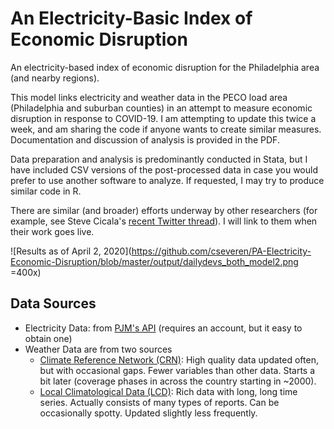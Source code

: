 # An Electricity-Basic Index of Economic Disruption
An electricity-based index of economic disruption for the Philadelphia area (and nearby regions).

This model links electricity and weather data in the PECO load area (Philadelphia and suburban counties) in an attempt to measure economic disruption in response to COVID-19. I am attempting to update this twice a week, and am sharing the code if anyone wants to create similar measures. Documentation and discussion of analysis is provided in the PDF.

Data preparation and analysis is predominantly conducted in Stata, but I have included CSV versions of the post-processed data in case you would prefer to use another software to analyze. If requested, I may try to produce similar code in R. 

There are similar (and broader) efforts underway by other researchers (for example, see Steve Cicala's [recent Twitter thread](https://twitter.com/SteveCicala/status/1240273368110202880)). I will link to them when their work goes live.

![Results as of April 2, 2020](https://github.com/cseveren/PA-Electricity-Economic-Disruption/blob/master/output/dailydevs_both_model2.png =400x)

## Data Sources
* Electricity Data: from [PJM's API](https://www.pjm.com/markets-and-operations/etools/data-miner-2.aspx) (requires an account, but it easy to obtain one)
* Weather Data are from two sources 
  * [Climate Reference Network (CRN)](https://www.ncdc.noaa.gov/crn/qcdatasets.html): High quality data updated often, but with occasional gaps. Fewer variables than other data. Starts a bit later (coverage phases in across the country starting in ~2000).
  * [Local Climatological Data (LCD)](https://www.ncdc.noaa.gov/data-access/land-based-station-data/land-based-datasets/quality-controlled-local-climatological-data-qclcd): Rich data with long, long time series. Actually consists of many types of reports. Can be occasionally spotty. Updated slightly less frequently.
